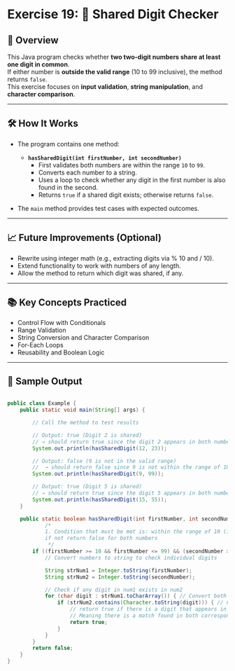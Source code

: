 # Exercise 19: 🔁 Shared Digit Checker

## 📝 Overview

This Java program checks whether **two two-digit numbers share at least one digit in common**.  
If either number is **outside the valid range** (10 to 99 inclusive), the method returns `false`.  
This exercise focuses on **input validation**, **string manipulation**, and **character comparison**.

---

## 🛠️ How It Works

- The program contains one method:
    - **`hasSharedDigit(int firstNumber, int secondNumber)`**
        - First validates both numbers are within the range `10` to `99`.
        - Converts each number to a string.
        - Uses a loop to check whether any digit in the first number is also found in the second.
        - Returns `true` if a shared digit exists; otherwise returns `false`.

- The `main` method provides test cases with expected outcomes.

---

## 📈 Future Improvements (Optional)
- Rewrite using integer math (e.g., extracting digits via % 10 and / 10).
- Extend functionality to work with numbers of any length.
- Allow the method to return which digit was shared, if any.

---

## 📚 Key Concepts Practiced
- Control Flow with Conditionals
- Range Validation
- String Conversion and Character Comparison
- For-Each Loops
- Reusability and Boolean Logic

---

## 🚀 Sample Output

```java

public class Example {
    public static void main(String[] args) {

        // Call the method to test results

        // Output: true (Digit 2 is shared)
        // → should return true since the digit 2 appears in both numbers
        System.out.println(hasSharedDigit(12, 23));

        // Output: false (9 is not in the valid range)
        //  → should return false since 9 is not within the range of 10-99
        System.out.println(hasSharedDigit(9, 99));

        // Output: true (Digit 5 is shared)
        // → should return true since the digit 5 appears in both numbers
        System.out.println(hasSharedDigit(15, 55));
    }

    public static boolean hasSharedDigit(int firstNumber, int secondNumber) {
            /*
            1. Condition that must be met is: within the range of 10 (inclusive) - 99 (inclusive),
            if not return false for both numbers
             */
        if ((firstNumber >= 10 && firstNumber <= 99) && (secondNumber >= 10 && secondNumber <= 99)) {
            // Convert numbers to string to check individual digits

            String strNum1 = Integer.toString(firstNumber);
            String strNum2 = Integer.toString(secondNumber);

            // Check if any digit in num1 exists in num2
            for (char digit : strNum1.toCharArray()) { // Convert both numbers to strings.
                if (strNum2.contains(Character.toString(digit))) { // Check if any digit in num1 exists in num2.
                    // return true if there is a digit that appears in both numbers, such as 2 in 12 and 23;
                    // Meaning there is a match found in both corresponding numbers
                    return true;
                }
            }
        }
        return false;
    }
}